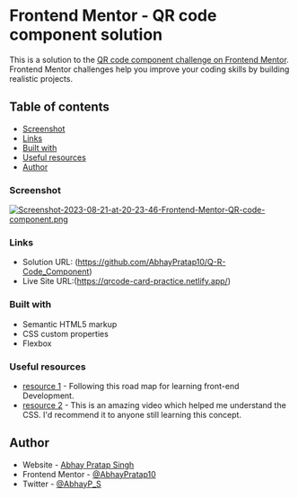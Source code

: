# Frontend Mentor - QR code component solution

This is a solution to the [QR code component challenge on Frontend Mentor](https://www.frontendmentor.io/challenges/qr-code-component-iux_sIO_H). Frontend Mentor challenges help you improve your coding skills by building realistic projects. 

## Table of contents

  - [Screenshot](#screenshot)
  - [Links](#links)
  - [Built with](#built-with)
  - [Useful resources](#useful-resources)
  - [Author](#author)

### Screenshot

[![Screenshot-2023-08-21-at-20-23-46-Frontend-Mentor-QR-code-component.png](https://i.postimg.cc/d3qRZtTY/Screenshot-2023-08-21-at-20-23-46-Frontend-Mentor-QR-code-component.png)](https://postimg.cc/1njVLSHC)


### Links

- Solution URL: (https://github.com/AbhayPratap10/Q-R-Code_Component)
- Live Site URL:(https://qrcode-card-practice.netlify.app/)

### Built with

- Semantic HTML5 markup
- CSS custom properties
- Flexbox


### Useful resources

- [resource 1](https://github.com/WeMakeDevs/roadmaps/tree/main/Frontend-Development) - Following this road map for learning front-end Development.
- [resource 2](https://www.youtube.com/watch?v=1Rs2ND1ryYc) - This is an amazing video which helped me understand the CSS. I'd recommend it to anyone still learning this concept.

## Author

- Website - [Abhay Pratap Singh](https://www.your-site.com)
- Frontend Mentor - [@AbhayPratap10](https://www.frontendmentor.io/profile/AbhayPratap10)
- Twitter - [@AbhayP_S](https://twitter.com/AbhayP_S)

